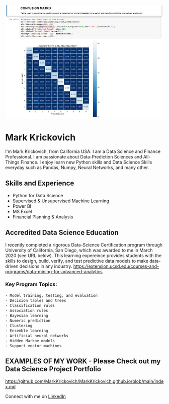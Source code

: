 ![Data Science & Finance](https://github.com/MarkKrickovich/MarkKrickovich/blob/main/Python%20Confusion%20Matrix.JPG)

# Mark Krickovich
I'm Mark Krickovich, from California USA. I am a Data Science and Finance Professional.  I am passionate about Data-Prediction Sciences and All-Things Finance. I enjoy learn new Python skills and Data Science Skills everyday such as Pandas, Numpy, Neural Networks, and many other.   


## Skills and Experience
- Python for Data Science
- Supervised & Unsupervised Machine Learning
- Power BI
- MS Excel
- Financial Planning & Analysis

## Accredited Data Science Education
I recently completed a rigorous Data-Science Certification program through University of California, San Diego, which was awarded to me in March 2020 (see URL below). This learning expereince provides students with the skills to design, build, verify, and test predictive data models to make data-driven decisions in any industry. https://extension.ucsd.edu/courses-and-programs/data-mining-for-advanced-analytics
### Key Program Topics:
    - Model training, testing, and evaluation
    - Decision tables and trees
    - Classification rules
    - Association rules
    - Bayesian learning
    - Numeric prediction
    - Clustering
    - Ensemble learning
    - Artificial neural networks
    - Hidden Markov models
    - Support vector machines



## EXAMPLES OF MY WORK - Please Check out my Data Science Project Portfolio
https://github.com/MarkKrickovich/MarkKrickovich.github.io/blob/main/index.md



 Connect with me on [LinkedIn](https://www.linkedin.com/in/markkrickovich/)
  
  

